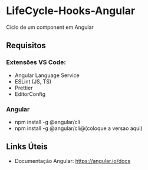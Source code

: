 # LifeCycle-Hooks-Angular
Ciclo de um component em Angular

## Requisitos
### Extensões VS Code:
- Angular Language Service
- ESLint (JS, TS)
- Prettier
- EditorConfig

### Angular
- npm install -g @angular/cli
- npm install -g @angular/cli@(coloque a versao aqui)

## Links Úteis
- Documentação Angular: https://angular.io/docs
  
